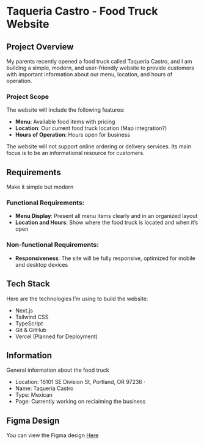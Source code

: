 ﻿# Taqueria Castro - Food Truck Website

## Project Overview

My parents recently opened a food truck called Taqueria Castro, and I am building a simple, modern, and user-friendly website to provide customers with important information about our menu, location, and hours of operation.

### Project Scope

The website will include the following features:

- **Menu**: Available food items with pricing
- **Location**: Our current food truck location (Map integration?)
- **Hours of Operation**: Hours open for business

The website will not support online ordering or delivery services. Its main focus is to be an informational resource for customers.

## Requirements

Make it simple but modern

### Functional Requirements:

- **Menu Display**: Present all menu items clearly and in an organized layout
- **Location and Hours**: Show where the food truck is located and when it’s open

### Non-functional Requirements:

- **Responsiveness**: The site will be fully responsive, optimized for mobile and desktop devices

## Tech Stack

Here are the technologies I’m using to build the website:

- Next.js
- Tailwind CSS
- TypeScript
- Git & GitHub
- Vercel (Planned for Deployment)

## Information

General information about the food truck

- Location: 16101 SE Division St, Portland, OR 97236 ·
- Name: Taqueria Castro
- Type: Mexican
- Page: Currently working on reclaiming the business

## Figma Design 
You can view the Figma design [Here](https://www.figma.com/design/VIZLzrpe1Vf4e3clXTS7s9/Taqueria-Castro?node-id=2-2&t=eGohxCVs7CwnKyuH-1)
